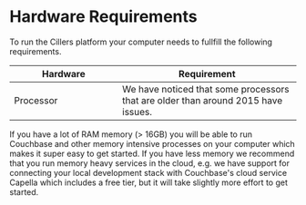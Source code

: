 # Hardware Requirements

To run the Cillers platform your computer needs to fullfill the following requirements.

<table><thead><tr><th width="174">Hardware</th><th>Requirement</th></tr></thead><tbody><tr><td>Processor</td><td>We have noticed that some processors that are older than around 2015  have issues. </td></tr></tbody></table>

If you have a lot of RAM memory (> 16GB) you will be able to run Couchbase and other memory intensive processes on your computer which makes it super easy to get started. If you have less memory we recommend that you run memory heavy services in the cloud, e.g. we have support for connecting your local development stack with Couchbase's cloud service Capella which includes a free tier, but it will take slightly more effort to get started.
